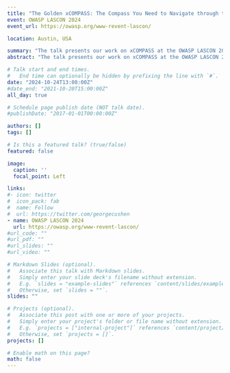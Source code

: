 ```yaml
---
title: "The Golden xCOMPASS: The Compass You Need to Navigate through the App-Privacy Universe!"
event: OWASP LASCON 2024
event_url: https://owasp.org/www-revent-lascon/

location: Austin, USA

summary: "The talk presents our work on xCOMPASS at the OWASP LASCON 2024."
abstract: "The talk presents our work on xCOMPASS at the OWASP LASCON 2024."

# Talk start and end times.
#   End time can optionally be hidden by prefixing the line with `#`.
date: "2024-10-24T13:00:00Z"
#date_end: "2021-10-20T15:00:00Z"
all_day: true

# Schedule page publish date (NOT talk date).
#publishDate: "2017-01-01T00:00:00Z"

authors: []
tags: []

# Is this a featured talk? (true/false)
featured: false

image:
  caption: ''
  focal_point: Left

links:
#- icon: twitter
#  icon_pack: fab
#  name: Follow
#  url: https://twitter.com/georgecushen
- name: OWASP LASCON 2024
  url: https://owasp.org/www-revent-lascon/
#url_code: ""
#url_pdf: ""
#url_slides: ""
#url_video: ""

# Markdown Slides (optional).
#   Associate this talk with Markdown slides.
#   Simply enter your slide deck's filename without extension.
#   E.g. `slides = "example-slides"` references `content/slides/example-slides.md`.
#   Otherwise, set `slides = ""`.
slides: ""

# Projects (optional).
#   Associate this post with one or more of your projects.
#   Simply enter your project's folder or file name without extension.
#   E.g. `projects = ["internal-project"]` references `content/project/deep-learning/index.md`.
#   Otherwise, set `projects = []`.
projects: []

# Enable math on this page?
math: false
---
```

